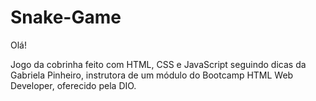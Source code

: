 # Snake-Game

Olá! 

Jogo da cobrinha feito com HTML, CSS e JavaScript seguindo dicas da Gabriela Pinheiro, 
instrutora de um módulo do Bootcamp HTML Web Developer, oferecido pela DIO.
